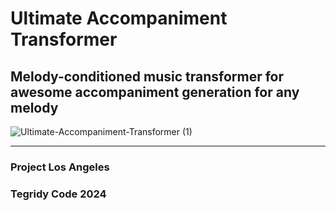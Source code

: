 # Ultimate Accompaniment Transformer
## Melody-conditioned music transformer for awesome accompaniment generation for any melody

![Ultimate-Accompaniment-Transformer (1)](https://github.com/asigalov61/Ultimate-Accompaniment-Transformer/assets/56325539/3b3c44d0-6a5d-45c5-81df-fd4de28fc035)

***

### Project Los Angeles
### Tegridy Code 2024

